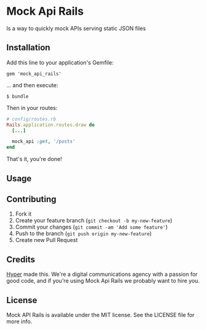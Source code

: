 # Mock Api Rails

Is a way to quickly mock APIs serving static JSON files

## Installation

Add this line to your application's Gemfile:

    gem 'mock_api_rails'

... and then execute:

    $ bundle


Then in your routes:

```ruby
# config/routes.rb
Rails.application.routes.draw do
  [...]

  mock_api :get, '/posts'
end
```

That's it, you're done!

## Usage

## Contributing

1. Fork it
2. Create your feature branch (`git checkout -b my-new-feature`)
3. Commit your changes (`git commit -am 'Add some feature'`)
4. Push to the branch (`git push origin my-new-feature`)
5. Create new Pull Request

## Credits

[Hyper](http://www.hyper.no) made this. We're a digital communications agency
with a passion for good code, and if you're using Mock Api Rails we probably
want to hire you.

## License

Mock API Rails is available under the MIT license. See the LICENSE file for
more info.
